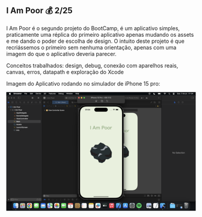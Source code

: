 ## I Am Poor 💰 2/25

I Am Poor é o segundo projeto do BootCamp, é um aplicativo simples, praticamente uma réplica do primeiro aplicativo apenas mudando os
assets e me dando o poder de escolha de design. O intuito deste projeto é que recriássemos o primeiro sem nenhuma orientação, apenas 
com uma imagem do que o aplicativo deveria parecer.

Conceitos trabalhados: design, debug, conexão com aparelhos reais, canvas, erros, datapath e exploração do Xcode

Imagem do Aplicativo rodando no simulador de iPhone 15 pro:



<img src="I Am Poor.png" alt="I Am Poor iPhone 15" width="650px" >

